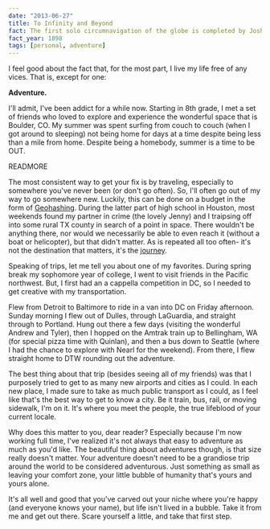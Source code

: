 ```yaml
---
date: "2013-06-27"
title: To Infinity and Beyond
fact: The first solo circumnavigation of the globe is completed by Joshua Slocum from Briar Island, Nova Scotia.
fact_year: 1898
tags: [personal, adventure]
---
```


I feel good about the fact that, for the most part, I live my life free of any vices. That is, except for one:

**Adventure.**

I'll admit, I've been addict for a while now. Starting in 8th grade, I met a set of friends who loved to explore and experience the wonderful space that is Boulder, CO. My summer was spent surfing from couch to couch (when I got around to sleeping) not being home for days at a time despite being less than a mile from home. Despite being a homebody, summer is a time to be OUT.

READMORE

The most consistent way to get your fix is by traveling, especially to somewhere you've never been (or don't go often). So, I'll often go out of my way to go somewhere new. Luckily, this can be done on a budget in the form of [Geohashing](http://xkcd.com/426/). During the latter part of high school in Houston, most weekends found my partner in crime (the lovely Jenny) and I traipsing off into some rural TX county in search of a point in space. There wouldn't be anything there, nor would we necessarily be able to even reach it (without a boat or helicopter), but that didn't matter. As is repeated all too often- it's not the destination that matters, it's the [journey](http://www.youtube.com/watch?v=ypNgvc6c6Cc).

Speaking of trips, let me tell you about one of my favorites. During spring break my sophomore year of college, I went to visit friends in the Pacific northwest. But, I first had an a cappella competition in DC, so I needed to get creative with my transportation.

Flew from Detroit to Baltimore to ride in a van into DC on Friday afternoon. Sunday morning I flew out of Dulles, through LaGuardia, and straight through to Portland. Hung out there a few days (visiting the wonderful Andrew and Tyler), then I hopped on the Amtrak train up to Bellingham, WA (for special pizza time with Quinlan), and then a bus down to Seattle (where I had the chance to explore with Nearl for the weekend). From there, I flew straight home to DTW rounding out the adventure.

The best thing about that trip (besides seeing all of my friends) was that I purposely tried to get to as many new airports and cities as I could. In each new place, I made sure to take as much public transport as I could, as I feel like that's the best way to get to know a city. Be it train, bus, rail, or moving sidewalk, I'm on it. It's where you meet the people, the true lifeblood of your current locale.

Why does this matter to you, dear reader? Especially because I'm now working full time, I've realized it's not always that easy to adventure as much as you'd like. The beautiful thing about adventures though, is that size really doesn't matter. Your adventure doesn't need to be a grandiose trip around the world to be considered adventurous. Just something as small as leaving your comfort zone, your little bubble of humanity that's yours and yours alone.

It's all well and good that you've carved out your niche where you're happy (and everyone knows your name), but life isn't lived in a bubble. Take it from me and get out there. Scare yourself a little, and take that first step.
